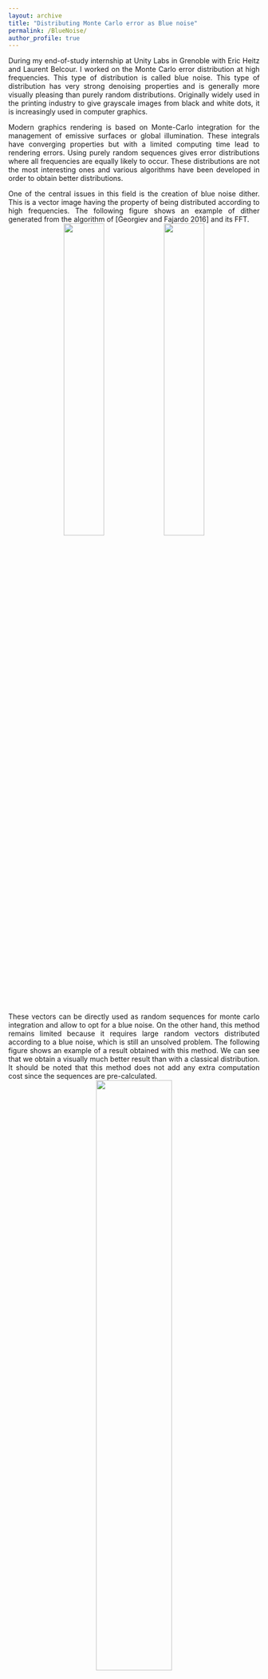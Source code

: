 ```yaml
---
layout: archive
title: "Distributing Monte Carlo error as Blue noise"
permalink: /BlueNoise/
author_profile: true
---
```


<div style="text-align: justify"> 
During my end-of-study internship at Unity Labs in Grenoble with Eric Heitz and Laurent Belcour. I worked on the Monte Carlo error distribution at high frequencies. This type of distribution is called blue noise.
This type of distribution has very strong denoising properties and is generally more visually pleasing than purely random distributions. Originally widely used in the printing industry to give grayscale images from black and white dots, it is increasingly used in computer graphics.

Modern graphics rendering is based on Monte-Carlo integration for the management of emissive surfaces or global illumination. These integrals have converging properties but with a limited computing time lead to rendering errors.
Using purely random sequences gives error distributions where all frequencies are equally likely to occur. These distributions are not the most interesting ones and various algorithms have been developed in order to obtain better distributions.
</div>

<div style="text-align: justify"> 
One of the central issues in this field is the creation of blue noise dither. This is a vector image having the property of being distributed according to high frequencies. The following figure shows an example of dither generated from the algorithm of [Georgiev and Fajardo 2016] and its FFT.

</div>

<div style="text-align:center"><img src="https://github.com/iribis/iribis.github.io/blob/master/images/BoatDirect.jpg?raw=true" height="40%" width="40%"/><img src="https://github.com/iribis/iribis.github.io/blob/master/images/boat3500.jpg?raw=true" height="40%" width="40%"/></div>

<div style="text-align: justify"> 
  <br />
These vectors can be directly used as random sequences for monte carlo integration and allow to opt for a blue noise. On the other hand, this method remains limited because it requires large random vectors distributed according to a blue noise, which is still an unsolved problem. The following figure shows an example of a result obtained with this method. We can see that we obtain a visually much better result than with a classical distribution. It should be noted that this method does not add any extra computation cost since the sequences are pre-calculated.

</div>

<div style="text-align:center"><img src="https://raw.githubusercontent.com/iribis/iribis.github.io/master/images/PokeBoule603.jpg" height="55%" width="55%"/></div>

<div style="text-align: justify"> 
  <br />
The method proposed by [Heitz and Belcour 2019] is based on the use of seeds of random sequences rather than on the sequences themselves in order to simplify the problem. Here, the idea is to locally swap the seeds between 2 frames of rendering in order to obtain a blue noise error distribution. This method requires as learned that the integrade to compute is locally similar (which is often true) and that a seed is the only element determining the value of the result (ie the neighboring pixels have no impact). By applying an optimal transport algorithm between the values obtained by the renderer and the values of a 1D blue noise dither, we can locally optimize the position of seeds.
The idea is to try to put the seeds giving low values on the spot of low values of the dither and vice versa for the high values. The following figure shows the result comparison between a classical random rendering and the presented algorithm.
</div>
<div style="text-align:center"><img src="https://github.com/iribis/iribis.github.io/blob/master/images/Boat151Energie.PNG?raw=true" height="40%" width="40%"/></div>

<div style="text-align: justify"> 
  <br />
We can see that the visual quality is greatly improved compared to traditional random sequences. Moreover, it is a temporal algorithm that is easily usable and with a relatively low computational overhead compared to the visual improvement provided.
</div>


<div style="text-align: justify">
  <br />
Finally, during my internship, I worked on new methods allowing to opt for blue noise error distributions that will complete this page in the future.</div>
